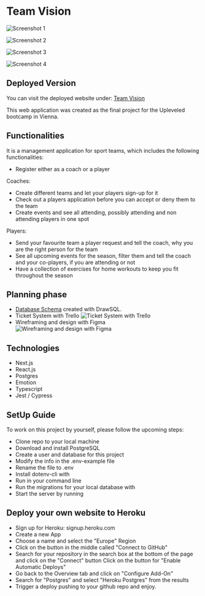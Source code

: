 # Team Vision

![Screenshot 1](./public/images/Screenshot1.PNG)

![Screenshot 2](./public/images/Screenshot2.PNG)

![Screenshot 3](./public/images/Screenshot3.PNG)

![Screenshot 4](./public/images/Screenshot4.PNG)

## Deployed Version

You can visit the deployed website under:
[Team Vision](https://teamvision.herokuapp.com/)

This web application was created as the final project for the Upleveled bootcamp in Vienna.

## Functionalities

It is a management application for sport teams, which includes the following functionalities:

- Register either as a coach or a player

Coaches:

- Create different teams and let your players sign-up for it
- Check out a players application before you can accept or deny them to the team
- Create events and see all attending, possibly attending and non attending players in one spot

Players:

- Send your favourite team a player request and tell the coach, why you are the right person for the team
- See all upcoming events for the season, filter them and tell the coach and your co-players, if you are attending or not
- Have a collection of exercises for home workouts to keep you fit throughout the season

## Planning phase

- [Database Schema](https://drawsql.app/upleveled/diagrams/upleveled-final-project#) created with DrawSQL.
- Ticket System with Trello
  ![Ticket System with Trello](./public/images/Screenshot_Trello_Board.PNG)
- Wireframing and design with Figma
  ![Wireframing and design with Figma](./public/images/Screenshot_Figma.PNG)

## Technologies

- Next.js
- React.js
- Postgres
- Emotion
- Typescript
- Jest / Cypress

## SetUp Guide

To work on this project by yourself, please follow the upcoming steps:

- Clone repo to your local machine
- Download and install PostgreSQL
- Create a user and database for this project
- Modify the info in the .env-example file
- Rename the file to .env
- Install dotenv-cli with <yarn global add dotenv-cli>
- Run <yarn install> in your command line
- Run the migrations for your local database with <yarn migrateup>
- Start the server by running <yarn dev>

## Deploy your own website to Heroku

- Sign up for Heroku: signup.heroku.com
- Create a new App
- Choose a name and select the "Europe" Region
- Click on the button in the middle called "Connect to GitHub"
- Search for your repository in the search box at the bottom of the page and click on the "Connect" button Click on the button for "Enable Automatic Deploys"
- Go back to the Overview tab and click on "Configure Add-On"
- Search for "Postgres" and select "Heroku Postgres" from the results
- Trigger a deploy pushing to your github repo and enjoy.
